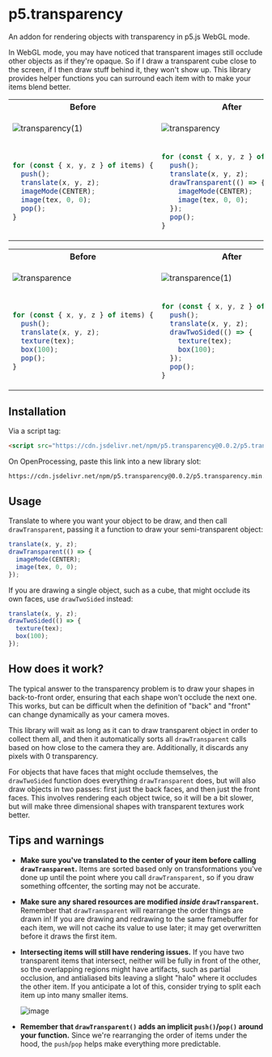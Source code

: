 # p5.transparency

An addon for rendering objects with transparency in p5.js WebGL mode.

In WebGL mode, you may have noticed that transparent images still occlude other objects as if they're opaque. So if I draw a transparent cube close to the screen, if I then draw stuff behind it, they won't show up. This library provides helper functions you can surround each item with to make your items blend better.

<table>
<tr>
  <th>Before</th>
  <th>After</th>
</tr>
<tr>
  <td>

![transparency(1)](https://github.com/user-attachments/assets/106f3be9-413a-4c63-a352-13c0a84b5596)
    
  </td>
  <td>
    
![transparency](https://github.com/user-attachments/assets/5142f12e-98bc-46d7-a52c-a2b498b3cc00)

  </td>
</tr>
<tr>
  <td>

```js
for (const { x, y, z } of items) {
  push();
  translate(x, y, z);
  imageMode(CENTER);
  image(tex, 0, 0);
  pop();
}
```
    
  </td>
  <td>

```js
for (const { x, y, z } of items) {
  push();
  translate(x, y, z);
  drawTransparent(() => {
    imageMode(CENTER);
    image(tex, 0, 0);
  });
  pop();
}
```
    
  </td>
</tr>
</table>

<table>
<tr>
  <th>Before</th>
  <th>After</th>
</tr>
<tr>
  <td>

  ![transparence](https://github.com/user-attachments/assets/585cf1aa-7057-43a1-b2df-9f66691b0604)

    
  </td>
  <td>

  ![transparence(1)](https://github.com/user-attachments/assets/664bfff4-5908-4c5a-93b7-5481a26fbd39)
    
  </td>
</tr>
<tr>
  <td>

```js
for (const { x, y, z } of items) {
  push();
  translate(x, y, z);
  texture(tex);
  box(100);
  pop();
}
```
    
  </td>
  <td>

```js
for (const { x, y, z } of items) {
  push();
  translate(x, y, z);
  drawTwoSided(() => {
    texture(tex);
    box(100);
  });
  pop();
}
```
    
  </td>
</tr>
</table>


## Installation

Via a script tag:

```html
<script src="https://cdn.jsdelivr.net/npm/p5.transparency@0.0.2/p5.transparency.min.js"></script>
```

On OpenProcessing, paste this link into a new library slot:
```
https://cdn.jsdelivr.net/npm/p5.transparency@0.0.2/p5.transparency.min.js
```

## Usage

Translate to where you want your object to be draw, and then call `drawTransparent`, passing it a function to draw your semi-transparent object:

```js
translate(x, y, z);
drawTransparent(() => {
  imageMode(CENTER);
  image(tex, 0, 0);
});
```

If you are drawing a single object, such as a cube, that might occlude its own faces, use `drawTwoSided` instead:
```js
translate(x, y, z);
drawTwoSided(() => {
  texture(tex);
  box(100);
});
```

## How does it work?

The typical answer to the transparency problem is to draw your shapes in back-to-front order, ensuring that each shape won't occlude the next one. This works, but can be difficult when the definition of "back" and "front" can change dynamically as your camera moves.

This library will wait as long as it can to draw transparent object in order to collect them all, and then it automatically sorts all `drawTransparent` calls based on how close to the camera they are. Additionally, it discards any pixels with 0 transparency.

For objects that have faces that might occlude themselves, the `drawTwoSided` function does everything `drawTransparent` does, but will also draw objects in two passes: first just the back faces, and then just the front faces. This involves rendering each object twice, so it will be a bit slower, but will make three dimensional shapes with transparent textures work better.

## Tips and warnings

- **Make sure you've translated to the center of your item before calling `drawTransparent`.** Items are sorted based only on transformations you've done up until the point where you call `drawTransparent`, so if you draw something offcenter, the sorting may not be accurate.

- **Make sure any shared resources are modified *inside* `drawTransparent`.** Remember that `drawTransparent` will rearrange the order things are drawn in! If you are drawing and redrawing to the same framebuffer for each item, we will not cache its value to use later; it may get overwritten before it draws the first item.

- **Intersecting items will still have rendering issues.** If you have two transparent items that intersect, neither will be fully in front of the other, so the overlapping regions might have artifacts, such as partial occlusion, and antialiased bits leaving a slight "halo" where it occludes the other item. If you anticipate a lot of this, consider trying to split each item up into many smaller items.

  ![image](https://github.com/user-attachments/assets/014b368b-93e3-4656-8686-43715b5369a9)

- **Remember that `drawTransparent()` adds an implicit `push()`/`pop()` around your function.** Since we're rearranging the order of items under the hood, the `push`/`pop` helps make everything more predictable.
